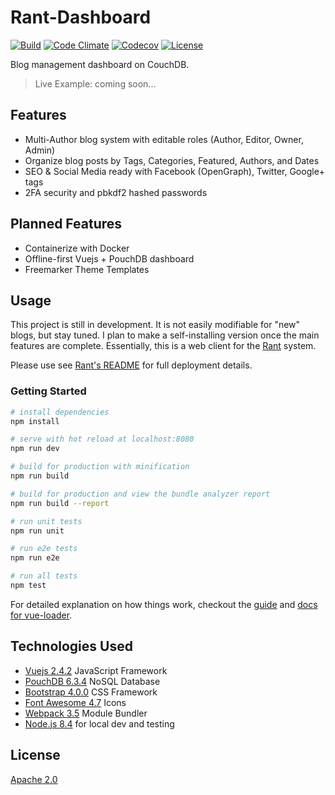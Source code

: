 # Rant-Dashboard

[![Build](https://img.shields.io/travis/RamblingWare/Rant-Dashboard.svg)](https://travis-ci.org/RamblingWare/Rant-Dashboard)
[![Code Climate](https://img.shields.io/codeclimate/github/RamblingWare/Rant-Dashboard.svg)](https://codeclimate.com/github/RamblingWare/Rant-Dashboard)
[![Codecov](https://img.shields.io/codecov/c/github/RamblingWare/Rant-Dashboard.svg)](https://codecov.io/gh/RamblingWare/Rant-Dashboard)
[![License](https://img.shields.io/:license-apache-blue.svg)](https://github.com/RamblingWare/Rant-Dashboard/blob/master/LICENSE)

Blog management dashboard on CouchDB.

> Live Example: coming soon...

## Features

 *  Multi-Author blog system with editable roles (Author, Editor, Owner, Admin)
 *  Organize blog posts by Tags, Categories, Featured, Authors, and Dates
 *  SEO & Social Media ready with Facebook (OpenGraph), Twitter, Google+ tags
 *  2FA security and pbkdf2 hashed passwords
 
## Planned Features

 * Containerize with Docker
 * Offline-first Vuejs + PouchDB dashboard
 * Freemarker Theme Templates

## Usage

This project is still in development. It is not easily modifiable for "new" blogs, but stay tuned. I plan to make a self-installing version once the main features are complete. Essentially, this is a web client for the [Rant](https://github.com/RamblingWare/Rant) system.

Please use see [Rant's README](https://github.com/RamblingWare/Rant) for full deployment details. 

### Getting Started

``` bash
# install dependencies
npm install

# serve with hot reload at localhost:8080
npm run dev

# build for production with minification
npm run build

# build for production and view the bundle analyzer report
npm run build --report

# run unit tests
npm run unit

# run e2e tests
npm run e2e

# run all tests
npm test
```

For detailed explanation on how things work, checkout the [guide](http://vuejs-templates.github.io/webpack/) and [docs for vue-loader](http://vuejs.github.io/vue-loader).

## Technologies Used

 * [Vuejs 2.4.2](https://vuejs.org/) JavaScript Framework
 * [PouchDB 6.3.4](https://pouchdb.com/) NoSQL Database
 * [Bootstrap 4.0.0](https://getbootstrap.com/) CSS Framework
 * [Font Awesome 4.7](http://fontawesome.io/) Icons
 * [Webpack 3.5](https://webpack.js.org/) Module Bundler
 * [Node.js 8.4](https://nodejs.org/) for local dev and testing

## License

[Apache 2.0](https://github.com/RamblingWare/Rant-Dashboard/blob/master/LICENSE)
